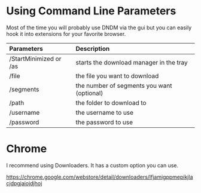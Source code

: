 # Using Command Line Parameters #

Most of the time you will probably use DNDM via the gui but you can easily hook it into extensions for your favorite browser.

| **Parameters** | **Description** |
|:---------------|:----------------|
| /StartMinimized or /as | starts the download manager in the tray |
| /file | the file you want to download |
| /segments | the number of segments you want (optional) |
| /path | the folder to download to |
| /username | the username to use |
| /password | the password to use |

# Chrome #

I recommend using Downloaders. It has a custom option you can use.

https://chrome.google.com/webstore/detail/downloaders/lfjamigppmepikjlacjdpgjaiojdjhoj